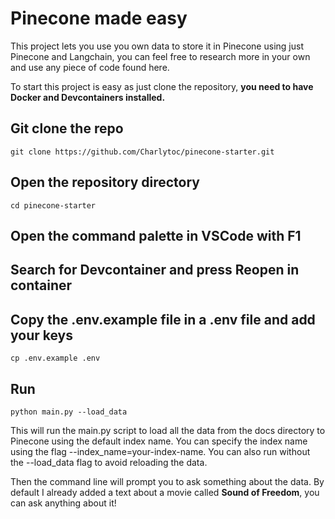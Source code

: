 # Pinecone made easy

This project lets you use you own data to store it in Pinecone using just Pinecone and Langchain, you can feel free to research more in your own and use any piece of code found here.

To start this project is easy as just clone the repository, **you need to have Docker and Devcontainers installed.**

## Git clone the repo
```
git clone https://github.com/Charlytoc/pinecone-starter.git
```
## Open the repository directory
```
cd pinecone-starter
```
## Open the command palette in VSCode with F1

## Search for Devcontainer and press **Reopen in container**

## Copy the .env.example file in a .env file and add your keys
```
cp .env.example .env
```

## Run
```
python main.py --load_data
```
This will run the main.py script to load all the data from the docs directory to Pinecone using the default index name. You can specify the index name using the flag --index_name=your-index-name. You can also run without the --load_data flag to avoid reloading the data.

Then the command line will prompt you to ask something about the data. By default I already added a text about a movie called **Sound of Freedom**, you can ask anything about it!

